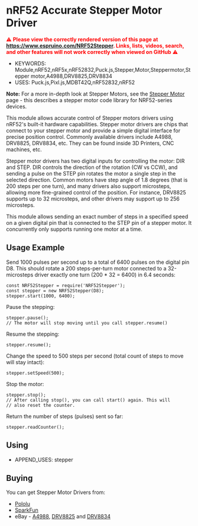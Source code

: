 <!--- Copyright (c) 2018, Uri Shaked. See the file LICENSE for copying permission. -->
nRF52 Accurate Stepper Motor Driver
===================================

<span style="color:red">:warning: **Please view the correctly rendered version of this page at https://www.espruino.com/NRF52Stepper. Links, lists, videos, search, and other features will not work correctly when viewed on GitHub** :warning:</span>

* KEYWORDS: Module,nRF52,nRF5x,nRF52832,Puck.js,Stepper,Motor,Steppermotor,Stepper motor,A4988,DRV8825,DRV8834
* USES: Puck.js,Pixl.js,MDBT42Q,nRF52832,nRF52

**Note:** For a more in-depth look at Stepper Motors, see the [Stepper Motor](/Stepper+Motors) page - this describes a stepper motor code library for NRF52-series devices.

This module allows accurate control of Stepper motors drivers
using nRF52's built-it hardware capabilities. Stepper motor
drivers are chips that connect to your stepper motor and provide a simple digital interface for precise position control. Commonly available drivers include A4988, DRV8825, DRV8834, etc. They can be found inside 3D Printers, CNC machines, etc.

Stepper motor drivers has two digital inputs for controlling the motor: DIR and STEP. DIR controls the direction of the rotation (CW vs CCW), and sending a pulse on the STEP pin rotates the motor a single step in the selected direction. Common motors have step angle of 1.8 degrees (that is 200 steps per one turn), and many drivers also support microsteps, allowing more fine-grained control of the position. For instance, DRV8825 supports up to 32 microsteps, and other drivers may support up to 256 microsteps.

This module allows sending an exact number of steps in a specified speed on a given digital pin that is connected to the STEP pin of a stepper motor. It concurrently only supports running one motor at a time.

Usage Example
-------------

Send 1000 pulses per second up to a total of 6400 pulses on the digital pin D8. This should rotate a 200 steps-per-turn motor
connected to a 32-microsteps driver exactly one turn (200 * 32 = 6400) in 6.4 seconds:

```
const NRF52Stepper = require('NRF52Stepper');
const stepper = new NRF52Stepper(D8);
stepper.start(1000, 6400);
```

Pause the stepping:
```
stepper.pause();
// The motor will stop moving until you call stepper.resume()
```

Resume the stepping:
```
stepper.resume();
```

Change the speed to 500 steps per second (total count of steps to move will stay intact):
```
stepper.setSpeed(500);
```

Stop the motor:
```
stepper.stop();
// After calling stop(), you can call start() again. This will
// also reset the counter.
```

Return the number of steps (pulses) sent so far:
```
stepper.readCounter();
```

Using
-----

* APPEND_USES: stepper

Buying
-----

You can get Stepper Motor Drivers from:

* [Pololu](https://www.pololu.com/category/120/stepper-motor-drivers)
* [SparkFun](https://www.sparkfun.com/categories/334)
* eBay - [A4988](http://www.ebay.com/sch/i.html?_nkw=A4988), [DRV8825](http://www.ebay.com/sch/i.html?_nkw=DRV8825) and [DRV8834](http://www.ebay.com/sch/i.html?_nkw=DRV8834)
